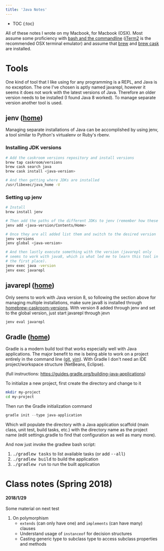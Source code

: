```yaml
---
title: 'Java Notes'
---
```

* TOC
{:toc}

All of these notes I wrote on my Macbook, for Macbook (OSX). Most assume
some proficiency with [bash and the commandline][tutorial] ([iTerm2][iterm2] is
the recommended OSX terminal emulator) and assume that [brew][brew] and [brew
cask][brew-cask] are installed.

[tutorial]: https://www.learnenough.com/command-line-tutorial
[iterm2]: https://www.iterm2.com/
[brew]: https://brew.sh
[brew-cask]: https://caskroom.github.io/

# Tools

One kind of tool that I like using for any programming is a REPL, and Java is
no exception. The one I've chosen is aptly named javarepl, however it seems
it does not work with the latest versions of Java. Therefore an older version
needs to be installed (I found Java 8 worked). To manage separate version
another tool is used.

## jenv ([home][jenv-home])

Managing separate installations of Java can be accomplished by using jenv, a
tool similar to Python's virtualenv or Ruby's rbenv.
### Installing JDK versions

```bash
# Add the caskroom versions repository and install versions
brew tap caskroom/versions
brew cask search java
brew cask install <java-version>

# And then getting where JDKs are installed
/usr/libexec/java_home -V
```

### Setting up jenv

```bash
# Install
brew install jenv

# Then add the paths of the different JDKs to jenv (remember how these are found above)
jenv add <java-version/Contents/Home>

# Once they are all added list them and switch to the desired version
jenv versions
jenv global <java-version>

# And then lastly execute something with the version (javarepl only
# seems to work with java8, which is what led me to learn this tool in
# the first place).
jenv exec java -version
jenv exec javarepl
```

[jenv-home]: http://www.jenv.be/

## javarepl ([home][javarepl-home])

Only seems to work with Java version 8, so following the section above for
managing multiple installations, make sure java8 is installed through
[homebrew-caskroom-versions][hcv]. With version 8 added through jenv and
set to the global version, just start javarepl through jevn

```bash
jenv eval javarepl
```

[javarepl-home]: http://www.javarepl.com/term.html
[hcv]: https://github.com/caskroom/homebrew-versions

## Gradle ([home][gradle-home])

Gradle is a modern build tool that works especially well with Java
applications. The major benefit to me is being able to work on a
project entirely in the command line ([git][git-home],
[vim][vim-home]). With Gradle I don't need an IDE project/workspace
structure (NetBeans, Eclipse).

(full instructions: <https://guides.gradle.org/building-java-applications>)

To initialize a new project, first create the directory and change to it

```bash
mkdir my-project
cd my-project
```

Then run the Gradle initialization command

```java
gradle init --type java-application
```

Which will populate the directory with a Java application scaffold (main class, unit test, build tasks, etc.) with the directory name as the project name (edit settings.gradle to find that configuration as well as many more).

And now just invoke the gradlew bash script:

1. <kbd>./gradlew tasks</kbd> to list available tasks (or add <kbd>--all</kbd>)
1. <kbd>./gradlew build</kbd> to build the application
1. <kbd>./gradlew run</kbd> to run the built application

[gradle-home]: https://gradle.org
[git-home]: https://git-scm.com
[vim-home]: https://vim.org

# Class notes (Spring 2018)

#### 2018/1/29

Some material on next test

1. On polymorphism
    - `extends` (can only have one) and `implements` (can have many) clauses
    - Understand usage of `instanceof` for decision structures
    - Casting generic type to subclass type to access subclass properties and methods
